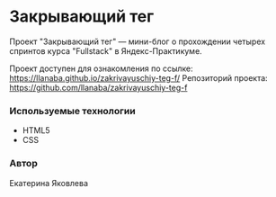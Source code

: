 # Закрывающий тег

Проект "Закрывающий тег" — мини-блог о прохождении четырех спринтов курса "Fullstack" в Яндекс-Практикуме.

Проект доступен для ознакомления по ссылке: https://llanaba.github.io/zakrivayuschiy-teg-f/
Репозиторий проекта: https://github.com/llanaba/zakrivayuschiy-teg-f

### Используемые технологии

- HTML5
- CSS

### Автор

Екатерина Яковлева
